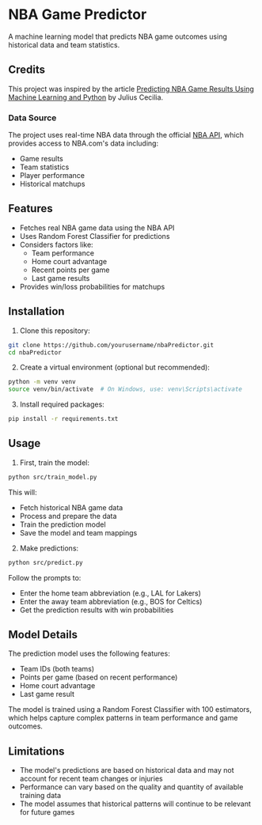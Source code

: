 # NBA Game Predictor

A machine learning model that predicts NBA game outcomes using historical data and team statistics.

## Credits

This project was inspired by the article [Predicting NBA Game Results Using Machine Learning and Python](https://medium.com/@juliuscecilia33/predicting-nba-game-results-using-machine-learning-and-python-6be209d6d165) by Julius Cecilia.

### Data Source
The project uses real-time NBA data through the official [NBA API](https://github.com/swar/nba_api), which provides access to NBA.com's data including:
- Game results
- Team statistics
- Player performance
- Historical matchups

## Features

- Fetches real NBA game data using the NBA API
- Uses Random Forest Classifier for predictions
- Considers factors like:
  - Team performance
  - Home court advantage
  - Recent points per game
  - Last game results
- Provides win/loss probabilities for matchups

## Installation

1. Clone this repository:
```bash
git clone https://github.com/yourusername/nbaPredictor.git
cd nbaPredictor
```

2. Create a virtual environment (optional but recommended):
```bash
python -m venv venv
source venv/bin/activate  # On Windows, use: venv\Scripts\activate
```

3. Install required packages:
```bash
pip install -r requirements.txt
```

## Usage

1. First, train the model:
```bash
python src/train_model.py
```
This will:
- Fetch historical NBA game data
- Process and prepare the data
- Train the prediction model
- Save the model and team mappings

2. Make predictions:
```bash
python src/predict.py
```
Follow the prompts to:
- Enter the home team abbreviation (e.g., LAL for Lakers)
- Enter the away team abbreviation (e.g., BOS for Celtics)
- Get the prediction results with win probabilities

## Model Details

The prediction model uses the following features:
- Team IDs (both teams)
- Points per game (based on recent performance)
- Home court advantage
- Last game result

The model is trained using a Random Forest Classifier with 100 estimators, which helps capture complex patterns in team performance and game outcomes.

## Limitations

- The model's predictions are based on historical data and may not account for recent team changes or injuries
- Performance can vary based on the quality and quantity of available training data
- The model assumes that historical patterns will continue to be relevant for future games
